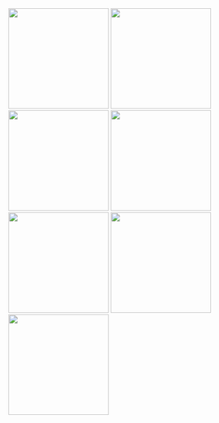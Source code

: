 <img src="https://github.com/user-attachments/assets/7e8729a5-98d9-42e3-97b4-cfda0dc0a5cf" width="200" height="200">
<img src="https://github.com/user-attachments/assets/724b8c9c-2afc-4734-b1f3-5bd428eb97a1" width="200" height="200">
<img src="https://github.com/user-attachments/assets/31c98476-e9e6-4c19-aabc-0a061829b93e" width="200" height="200">
<img src="https://github.com/user-attachments/assets/180ffcaf-3d4a-438c-88ed-c31a0d12b98c" width="200" height="200">
<img src="https://github.com/user-attachments/assets/020a2d07-4089-418d-9b1b-2113c8258c38" width="200" height="200">
<img src="https://github.com/user-attachments/assets/3ad7fc53-5d8c-45ff-85c9-bb31ea433490" width="200" height="200">
<img src="https://github.com/user-attachments/assets/e1029e2f-eaa5-4153-b7b5-98fa92da6553" width="200" height="200">
